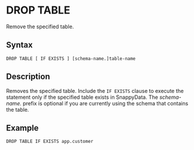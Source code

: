 # DROP TABLE

Remove the specified table.

## Syntax

``` pre
DROP TABLE [ IF EXISTS ] [schema-name.]table-name
```

## Description

Removes the specified table. Include the `IF EXISTS` clause to execute the statement only if the specified table exists in SnappyData. The *schema-name.* prefix is optional if you are currently using the schema that contains the table.

## Example

``` pre
DROP TABLE IF EXISTS app.customer
```